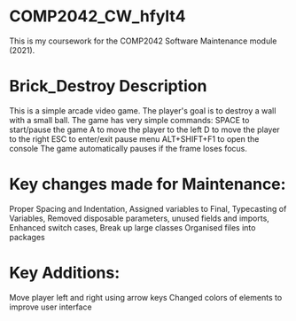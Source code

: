 # COMP2042_CW_hfylt4
This is my coursework for the COMP2042 Software Maintenance module (2021).

# Brick_Destroy Description
This is a simple arcade video game.
The player's goal is to destroy a wall with a small ball.
The game has very simple commands:
SPACE to start/pause the game
A to move the player to the left
D to move the player to the right 
ESC to enter/exit pause menu 
ALT+SHIFT+F1 to open the console
The game automatically pauses if the frame loses focus.

# Key changes made for Maintenance:
Proper Spacing and Indentation,
Assigned variables to Final,
Typecasting of Variables,
Removed disposable parameters, unused fields and imports,
Enhanced switch cases,
Break up large classes
Organised files into packages

# Key Additions:
Move player left and right using arrow keys
Changed colors of elements to improve user interface
